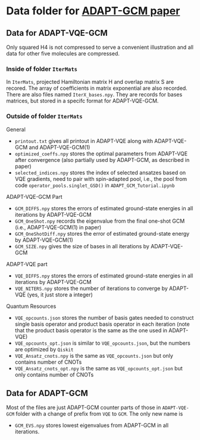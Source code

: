 # Data folder for [ADAPT-GCM paper](https://arxiv.org/abs/2312.07691)


## Data for ADAPT-VQE-GCM
Only squared H4 is not compressed to serve a convenient illustration and all data for other five molecules are compressed. 

### Inside of folder `IterMats`
In `IterMats`, projected Hamiltonian matrix H and overlap matrix S are recored. The array of coefficients in matrix exponential are also recorded. There are also files named `IterX_bases.npy`. They are records for bases matrices, but stored in a specifc format for ADAPT-VQE-GCM.

### Outside of folder `IterMats`

General
* `printout.txt` gives all printout in ADAPT-VQE along with ADAPT-VQE-GCM and ADAPT-VQE-GCM(1)
* `optimized_coeffs.npy` stores the optimal parameters from ADAPT-VQE after convergence (also partially used by ADAPT-GCM, as described in paper)
* `selected_indices.npy` stores the index of selected ansatzes based on VQE gradients, need to pair with spin-adapted pool, i.e., the pool from code `operator_pools.singlet_GSD()` in `ADAPT_GCM_Tutorial.ipynb`

ADAPT-VQE-GCM Part
* `GCM_DIFFS.npy` stores the errors of estimated ground-state energies in all iterations by ADAPT-VQE-GCM
* `GCM_OneShot.npy` records the eigenvalue from the final one-shot GCM (i.e., ADAPT-VQE-GCM(1) in paper)
* `GCM_OneShotDiff.npy` stores the error of estimated ground-state energy by ADAPT-VQE-GCM(1)
* `GCM_SIZE.npy` gives the size of bases in all iterations by ADAPT-VQE-GCM

ADAPT-VQE part
* `VQE_DIFFS.npy` stores the errors of estimated ground-state energies in all iterations by ADAPT-VQE-GCM
* `VQE_NITERS.npy` stores the number of iterations to converge by ADAPT-VQE (yes, it just store a integer)

Quantum Resources
* `VQE_opcounts.json` stores the number of basis gates needed to construct single basis operator and product basis operator in each iteration (note that the product basis operator is the same as the one used in ADAPT-VQE)
* `VQE_opcounts_opt.json` is similar to `VQE_opcounts.json`, but the numbers are optimized by `Qiskit`
* `VQE_Ansatz_cnots.npy` is the same as `VQE_opcounts.json` but only contains number of CNOTs
* `VQE_Ansatz_cnots_opt.npy` is the same as `VQE_opcounts_opt.json` but only contains number of CNOTs


## Data for ADAPT-GCM

Most of the files are just ADAPT-GCM counter parts of those in `ADAPT-VQE-GCM` folder with a change of prefix from `VQE` to `GCM`. The only new name is
* `GCM_EVS.npy` stores lowest eigenvalues from ADAPT-GCM in all iterations.